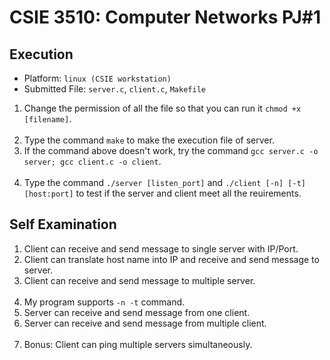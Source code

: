 # CSIE 3510: Computer Networks PJ#1

## <strong>Execution</strong>
- Platform: `linux (CSIE workstation)`
- Submitted File: `server.c`, `client.c`, `Makefile`

1. Change the permission of all the file so that you can run it `chmod +x [filename]`.<br><br>
2. Type the command `make` to make the execution file of server.
3. If the command above doesn't work, try the command `gcc server.c -o server; gcc client.c -o client`.<br><br>
4. Type the command `./server [listen_port]` and `./client [-n] [-t] [host:port]` to test if the server and client meet all the reuirements.

## <strong>Self Examination</strong>
1. Client can receive and send message to single server with IP/Port.
2. Client can translate host name into IP and receive and send message to server.
3. Client can receive and send message to multiple server.<br><br>
4. My program supports `-n -t` command.
5. Server can receive and send message from one client.
6. Server can receive and send message from multiple client.<br><br>
7. Bonus: Client can ping multiple servers simultaneously.
